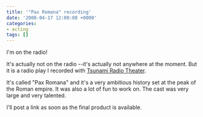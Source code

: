 ```yaml
---
title: '"Pax Romana" recording'
date: '2008-04-17 12:00:08 +0000'
categories:
- acting
tags: []
---
```

I'm on the radio!

It's actually not on the radio --it's actually not anywhere at the moment. But
it is a radio play I recorded with [Tsunami Radio
Theater](http://www.radiofreeplayhouse.com/).

It's called "Pax Romana" and it's a very ambitious history set at the peak of
the Roman empire. It was also a lot of fun to work on. The cast was very large
and very talented.

I'll post a link as soon as the final product is available.

